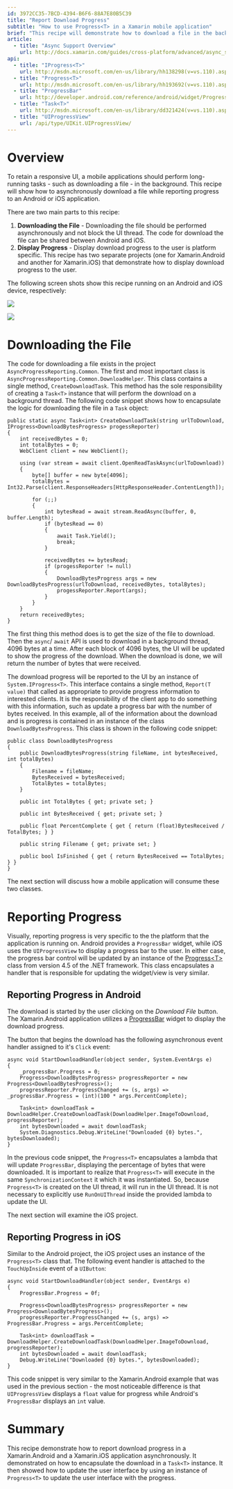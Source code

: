 ```yaml
---
id: 3972CC35-7BCD-4394-B6F6-88A7E80B5C39
title: "Report Download Progress"
subtitle: "How to use Progress<T> in a Xamarin mobile application"
brief: "This recipe will demonstrate how to download a file in the background and report the download progress to the end user."
article:
  - title: "Async Support Overview" 
    url: http://docs.xamarin.com/guides/cross-platform/advanced/async_support_overview/
api:
  - title: "IProgress<T>" 
    url: http://msdn.microsoft.com/en-us/library/hh138298(v=vs.110).aspx
  - title: "Progress<T>" 
    url: http://msdn.microsoft.com/en-us/library/hh193692(v=vs.110).aspx
  - title: "ProgressBar" 
    url: http://developer.android.com/reference/android/widget/ProgressBar.html
  - title: "Task<T>" 
    url: http://msdn.microsoft.com/en-us/library/dd321424(v=vs.110).aspx
  - title: "UIProgressView" 
    url: /api/type/UIKit.UIProgressView/
---
```


<a name="Overview" class="injected"></a>


# Overview

To retain a responsive UI, a mobile applications should perform long-running tasks - such as downloading a file -  in the background. This recipe will show how to asynchronously download a file while reporting progress to an Android or iOS application.

There are two main parts to this recipe:

1.  **Downloading the File** - Downloading the file should be performed asynchronously and not block the UI thread. The code for download the file can be shared between Android and iOS.
1.  **Display Progress** - Display download progress to the user is platform specific. This recipe has two separate projects (one for Xamarin.Android and another for Xamarin.iOS) that demonstrate how to display download progress to the user.


The following screen shots show this recipe running on an Android and iOS device, respectively:

 ![](Images/android-screenshot.png)

 ![](Images/4844688.png)

 <a name="Downloading the File" class="injected"></a>


# Downloading the File

The code for downloading a file exists in the project `AsyncProgressReporting.Common`. The first and most important class is `AsyncProgressReporting.Common.DownloadHelper`. This class contains a single method, `CreateDownloadTask`. This method has the sole responsibility of creating a `Task<T>` instance that will perform the download on a background thread. The following code snippet shows how to encapsulate the logic for downloading the file in a `Task` object:

```
public static async Task<int> CreateDownloadTask(string urlToDownload, IProgress<DownloadBytesProgress> progessReporter)
{
	int receivedBytes = 0;
	int totalBytes = 0;
	WebClient client = new WebClient();

	using (var stream = await client.OpenReadTaskAsync(urlToDownload))
	{
		byte[] buffer = new byte[4096];
		totalBytes = Int32.Parse(client.ResponseHeaders[HttpResponseHeader.ContentLength]);

		for (;;)
		{
			int bytesRead = await stream.ReadAsync(buffer, 0, buffer.Length);
			if (bytesRead == 0)
			{
				await Task.Yield();
				break;
			}

			receivedBytes += bytesRead;
			if (progessReporter != null)
			{
				DownloadBytesProgress args = new DownloadBytesProgress(urlToDownload, receivedBytes, totalBytes);
				progessReporter.Report(args);
			}
		}
	}
	return receivedBytes;
}
```

The first thing this method does is to get the size of the file to download. Then the `async`/ `await` API is used to download in a background thread, 4096 bytes at a time. After each block of 4096 bytes, the UI will be updated to show the progress of the download. When the download is done, we will return the number of bytes that were received.

The download progress will be reported to the UI by an instance of `System.IProgress<T>`. This interface contains a single method, `Report(T value)` that called as appropriate to provide progress information to interested clients. It is the responsibility of the client app to do something with this information, such as update a progress bar with the number of bytes received. In this example, all of the information about the download and is progress is contained in an instance of the class `DownloadBytesProgress`. This class is shown in the following code snippet:

```
public class DownloadBytesProgress
{
	public DownloadBytesProgress(string fileName, int bytesReceived, int totalBytes)
	{
		Filename = fileName;
		BytesReceived = bytesReceived;
		TotalBytes = totalBytes;
	}

	public int TotalBytes { get; private set; }

	public int BytesReceived { get; private set; }

	public float PercentComplete { get { return (float)BytesReceived / TotalBytes; } }

	public string Filename { get; private set; }

	public bool IsFinished { get { return BytesReceived == TotalBytes; } }
}
```

The next section will discuss how a mobile application will consume these two classes.

 <a name="Downloading and Reporting" class="injected"></a>


# Reporting Progress

Visually, reporting progress is very specific to the the platform that the application is running on. Android provides a `ProgressBar` widget, while iOS uses the `UIProgressView` to display a progress bar to the user. In either case, the progress bar control will be updated by an instance of the [Progress&lt;T&gt;](http://msdn.microsoft.com/en-us/library/hh193692(v=vs.110).aspx) class from version 4.5 of the .NET framework. This class encapsulates a handler that is responsible for updating the widget/view is very similar.

 <a name="Reporting Progress in Android" class="injected"></a>


## Reporting Progress in Android

The download is started by the user clicking on the *Download File* button. The Xamarin.Android application utilizes a [ProgressBar](http://developer.android.com/reference/android/widget/ProgressBar.html) widget to display the download progress.

The button that begins the download has the following asynchronous event handler assigned to it's `Click` event:

```
async void StartDownloadHandler(object sender, System.EventArgs e)
{
    _progressBar.Progress = 0;
    Progress<DownloadBytesProgress> progressReporter = new Progress<DownloadBytesProgress>();
    progressReporter.ProgressChanged += (s, args) => _progressBar.Progress = (int)(100 * args.PercentComplete);

    Task<int> downloadTask = DownloadHelper.CreateDownloadTask(DownloadHelper.ImageToDownload, progressReporter);
    int bytesDownloaded = await downloadTask;
    System.Diagnostics.Debug.WriteLine("Downloaded {0} bytes.", bytesDownloaded);
}
```

In the previous code snippet, the `Progress<T>` encapsulates a lambda that will update `ProgressBar`, displaying the percentage of bytes that were downloaded. It is important to realize that `Progress<T>` will execute in the same `SynchronizationContext` it which it was instantiated. So, because `Progress<T>` is created on the UI thread, it will run in the UI thread. It is not necessary to explicitly use `RunOnUIThread` inside the provided lambda to update the UI.

The next section will examine the iOS project.

 <a name="iOS" class="injected"></a>


## Reporting Progress in iOS

Similar to the Android project, the iOS project uses an instance of the `Progress<T>` class that. The following event handler is attached to the `TouchUpInside` event of a `UIButton`:

```
async void StartDownloadHandler(object sender, EventArgs e)
{
	ProgressBar.Progress = 0f;

	Progress<DownloadBytesProgress> progressReporter = new Progress<DownloadBytesProgress>();
	progressReporter.ProgressChanged += (s, args) => ProgressBar.Progress = args.PercentComplete;

	Task<int> downloadTask = DownloadHelper.CreateDownloadTask(DownloadHelper.ImageToDownload, progressReporter);
	int bytesDownloaded = await downloadTask;
	Debug.WriteLine("Downloaded {0} bytes.", bytesDownloaded);
}
```

This code snippet is very similar to the Xamarin.Android example that was used in the previous section - the most noticeable difference is that `UIProgressView` displays a `float` value for progress while Android's `ProgressBar` displays an `int` value.

 <a name="Summary" class="injected"></a>


# Summary

This recipe demonstrate how to report download progress in a Xamarin.Android and a Xamarin.iOS application asynchronously. It demonstrated on how to encapsulate the download in a `Task<T>` instance. It then showed how to update the user interface by using an instance of `Progress<T>` to update the user interface with the progress.

